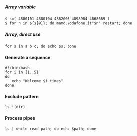 ##### Array variable

    $ s=( 4880101 4880104 4882008 4898984 4868689 )
    $ for n in ${s[@]}; do mamd.vodafone.it"$n" restart; done

##### Array, direct use

    for s in a b c; do echo $s; done

#### Generate a sequence

```
#!/bin/bash
for i in {1..5}
do
   echo "Welcome $i times"
done
```

#### Exclude pattern

    ls !(dir)

#### Process pipes

    ls | while read path; do echo $path; done
